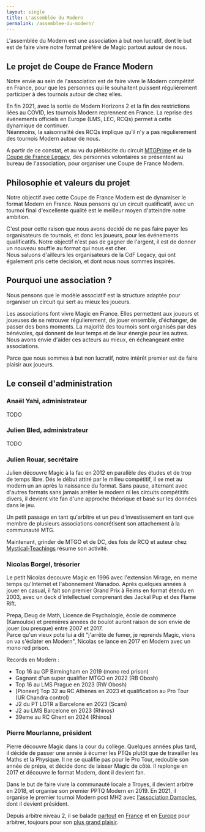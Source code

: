 ```yaml
---
layout: single
title: L'assemblée du Modern
permalink: /assemblee-du-modern/
---
```


L'assemblée du Modern est une association à but non lucratif, dont le but est de faire vivre notre format préféré de Magic partout autour de nous.

## Le projet de Coupe de France Modern

Notre envie au sein de l'association est de faire vivre le Modern compétitif en France, pour que les personnes qui le souhaitent puissent régulièrement participer à des tournois autour de chez elles.

En fin 2021, avec la sortie de Modern Horizons 2 et la fin des restrictions liées au COVID, les tournois Modern reprennent en France. La reprise des événements officiels en Europe (LMS, LEC, RCQs) permet à cette dynamique de continuer.  
Néanmoins, la saisonnalité des RCQs implique qu'il n'y a pas régulierement des tournois Modern autour de nous.

A partir de ce constat, et au vu du plébiscite du circuit [MTGPrime](https://mtgprime.fr/) et de la [Coupe de France Legacy](https://xennio29.github.io/CDFL/), des personnes volontaires se présentent au bureau de l'association, pour organiser une Coupe de France Modern.

## Philosophie et valeurs du projet

Notre objectif avec cette Coupe de France Modern est de dynamiser le format Modern en France. Nous pensons qu'un circuit qualificatif, avec un tournoi final d'excellente qualité est le meilleur moyen d'atteindre notre ambition.

C'est pour cette raison que nous avons decidé de ne pas faire payer les organisateurs de tournois, et donc les joueurs, pour les événements qualificatifs. Notre objectif n'est pas de gagner de l'argent, il est de donner un nouveau souffle au format qui nous est cher.  
Nous saluons d'ailleurs les organisateurs de la CdF Legacy, qui ont également pris cette decision, et dont nous nous sommes inspirés.

## Pourquoi une association ?

Nous pensons que le modèle associatif est la structure adaptée pour organiser un circuit qui sert au mieux les joueurs.

Les associations font vivre Magic en France. Elles permettent aux joueurs et joueuses de se retrouver régulierement, de jouer ensemble, d'échanger, de passer des bons moments. La majorité des tournois sont organisés par des bénévoles, qui donnent de leur temps et de leur énergie pour les autres.  
Nous avons envie d'aider ces acteurs au mieux, en écheangeant entre associations.

Parce que nous sommes à but non lucratif, notre intérêt premier est de faire plaisir aux joueurs.

## Le conseil d'administration

### Anaël Yahi, administrateur

TODO

### Julien Bled, administrateur

TODO

### Julien Rouar, secrétaire

Julien découvre Magic à la fac en 2012 en parallèle des études et de trop de temps libre. Dés le début attiré par le milieu compétitif, il se met au modern un an après la naissance du format. Sans pause, alternant avec d'autres formats sans jamais arrêter le modern ni les circuits compétitifs divers, il devient vite fan d'une approche théorique et basé sur les données dans le jeu.

Un petit passage en tant qu'arbitre et un peu d'investissement en tant que membre de plusieurs associations concrétisent son attachement à la communauté MTG.

Maintenant, grinder de MTGO et de DC, des fois de RCQ et auteur chez [Mystical-Teachings](https://mystical-teachings.com/) résume son activité.

### Nicolas Borgel, trésorier

Le petit Nicolas decouvre Magic en 1996 avec l'extension Mirage, en meme temps qu'Internet et l'abonnement Wanadoo. Après quelques années à jouer en casual, il fait son premier Grand Prix à Reims en format étendu en 2003, avec un deck d'intellectuel comprenant des Jackal Pup et des Flame Rift.

Prepa, Deug de Math, Licence de Psychologie, école de commerce (Kamoulox) et premières années de boulot auront raison de son envie de jouer (ou presque) entre 2007 et 2017.  
Parce qu'un vieux pote lui a dit "j'arrête de fumer, je reprends Magic, viens on va s'éclater en Modern", Nicolas se lance en 2017 en Modern avec un mono red prison.

Records en Modern :
- Top 16 au GP Birmingham en 2019 (mono red prison)
- Gagnant d'un super qualifier MTGO en 2022 (RB Obosh)
- Top 16 au LMS Prague en 2023 (RW Obosh)
- [Pioneer] Top 32 au RC Athènes en 2023 et qualification au Pro Tour (UR Chandra control)
- J2 du PT LOTR a Barcelone en 2023 (Scam)
- J2 au LMS Barcelone en 2023 (Rhinos)
- 39eme au RC Ghent en 2024 (Rhinos)


### Pierre Mourlanne, président

Pierre découvre Magic dans la cour du collège. Quelques années plus tard, il décide de passer une année à écumer les PTQs plutôt que de travailler les Maths et la Physique. Il ne se qualifie pas pour le Pro Tour, redouble son année de prépa, et décide donc de laisser Magic de côté. Il replonge en 2017 et découvre le format Modern, dont il devient fan.

Dans le but de faire vivre la communauté locale a Troyes, il devient arbitre en 2018, et organise son premier PPTQ Modern en 2019. En 2021, il organise le premier tournoi Modern post MH2 avec [l'association Damocles](https://discord.com/invite/T4F7Fy6), dont il devient président.

Depuis arbitre niveau 2, il se balade [partout](https://i.imgur.com/VwOlRHQ.jpg) en [France](https://i.imgur.com/Nb10aWG.jpg) et en [Europe](https://i.imgur.com/OJjyaRF.jpg) pour arbitrer, toujours pour son [plus grand plaisir](https://i.imgur.com/YJON9GV.jpg).
